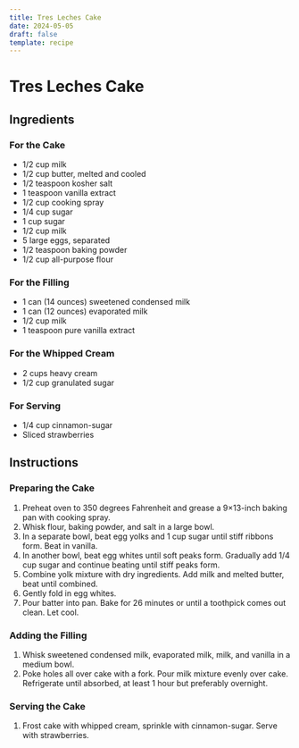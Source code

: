 ```yaml
---
title: Tres Leches Cake
date: 2024-05-05
draft: false
template: recipe
---
```


# Tres Leches Cake

## Ingredients

### For the Cake

* 1/2 cup milk
* 1/2 cup butter, melted and cooled
* 1/2 teaspoon kosher salt
* 1 teaspoon vanilla extract
* 1/2 cup cooking spray
* 1/4 cup sugar
* 1 cup sugar
* 1/2 cup milk
* 5 large eggs, separated
* 1/2 teaspoon baking powder
* 1/2 cup all-purpose flour

### For the Filling

* 1 can (14 ounces) sweetened condensed milk
* 1 can (12 ounces) evaporated milk
* 1/2 cup milk
* 1 teaspoon pure vanilla extract

### For the Whipped Cream

* 2 cups heavy cream
* 1/2 cup granulated sugar

### For Serving

* 1/4 cup cinnamon-sugar
* Sliced strawberries

## Instructions

### Preparing the Cake

1. Preheat oven to 350 degrees Fahrenheit and grease a 9×13-inch baking pan with cooking spray.
2. Whisk flour, baking powder, and salt in a large bowl.
3. In a separate bowl, beat egg yolks and 1 cup sugar until stiff ribbons form. Beat in vanilla.
4. In another bowl, beat egg whites until soft peaks form. Gradually add 1/4 cup sugar and continue beating until stiff peaks form.
5. Combine yolk mixture with dry ingredients. Add milk and melted butter, beat until combined.
6. Gently fold in egg whites.
7. Pour batter into pan. Bake for 26 minutes or until a toothpick comes out clean. Let cool.

### Adding the Filling

1. Whisk sweetened condensed milk, evaporated milk, milk, and vanilla in a medium bowl.
2. Poke holes all over cake with a fork. Pour milk mixture evenly over cake. Refrigerate until absorbed, at least 1 hour but preferably overnight.

### Serving the Cake

1. Frost cake with whipped cream, sprinkle with cinnamon-sugar. Serve with strawberries.
